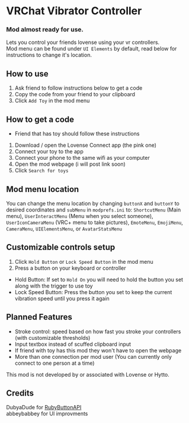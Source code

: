# VRChat Vibrator Controller

### Mod almost ready for use.

Lets you control your friends lovense using your vr controllers.
<br>Mod menu can be found under `UI Elements` by default, read below for instructions to change it's location.

## How to use
1. Ask friend to follow instructions below to get a code
2. Copy the code from your friend to your clipboard
3. Click `Add Toy` in the mod menu

## How to get a code
* Friend that has toy should follow these instructions
1. Download / open the Lovense Connect app (the pink one)
2. Connect your toy to the app
3. Connect your phone to the same wifi as your computer
4. Open the mod webpage (i will post link soon)
5. Click `Search for toys`

## Mod menu location
You can change the menu location by changing `buttonX` and `buttonY` to desired coordinates and `subMenu` in `modprefs.ini` to:
`ShortcutMenu` (Main menu), `UserInteractMenu` (Menu when you select someone), `UserIconCameraMenu` (VRC+ menu to take pictures), `EmoteMenu`, `EmojiMenu`, `CameraMenu`, `UIElementsMenu`, or `AvatarStatsMenu`

## Customizable controls setup
1. Click `Hold Button` or `Lock Speed Button` in the mod menu
2. Press a button on your keyboard or controller
* Hold Button:  If set to `Hold On` you will need to hold the button you set along with the trigger to use toy
* Lock Speed Button: Press the button you set to keep the current vibration speed until you press it again

## Planned Features
* Stroke control: speed based on how fast you stroke your controllers (with customizable thresholds)
* Input textbox instead of scuffed clipboard input
* If friend with toy has this mod they won't have to open the webpage
* More than one connection per mod user (You can currently only connect to one person at a time)

This mod is not developed by or associated with Lovense or Hytto.

## Credits
DubyaDude for [RubyButtonAPI](https://github.com/DubyaDude/RubyButtonAPI)
<br>abbeybabbey for UI improvments
